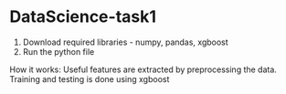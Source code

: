 # DataScience-task1
1. Download required libraries - numpy, pandas, xgboost
2. Run the python file 

How it works:
Useful features are extracted by preprocessing the data.
Training and testing is done using xgboost

